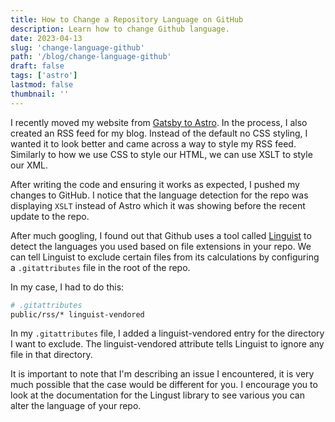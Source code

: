 ```yaml
---
title: How to Change a Repository Language on GitHub
description: Learn how to change Github language.
date: 2023-04-13
slug: 'change-language-github'
path: '/blog/change-language-github'
draft: false
tags: ['astro']
lastmod: false
thumbnail: ''
---
```


I recently moved my website from [Gatsby to Astro](/blog/rebuilding-with-astro). In the process, I also created an RSS feed for my blog. Instead of the default no CSS styling, I wanted it to look better and came across a way to style my RSS feed. Similarly to how we use CSS to style our HTML, we can use XSLT to style our XML.

After writing the code and ensuring it works as expected, I pushed my changes to GitHub. I notice that the language detection for the repo was displaying `XSLT`  instead of Astro which it was showing before the recent update to the repo.

After much googling, I found out that Github uses a tool called [Linguist](https://github.com/github/linguist) to detect the languages you used based on file extensions in your repo. We can tell Linguist to exclude certain files from its calculations by configuring a `.gitattributes` file in the root of the repo.

In my case, I had to do this:

```bash
# .gitattributes
public/rss/* linguist-vendored
```

In my `.gitattributes` file, I added a linguist-vendored entry for the directory I want to exclude. The linguist-vendored attribute tells Linguist to ignore any file in that directory.

It is important to note that I'm describing an issue I encountered, it is very much possible that the case would be different for you. I encourage you to look at the documentation for the Lingust library to see various you can alter the language of your repo.
